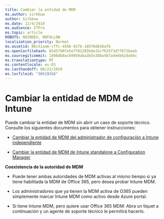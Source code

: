 ```yaml
---
title: Cambiar la entidad de MDM
ms.author: sirkkuw
author: Sirkkuw
ms.date: 12/4/2018
ms.audience: ITPro
ms.topic: article
ROBOTS: NOINDEX, NOFOLLOW
localization_priority: Normal
ms.assetid: 08c51aa6-cffc-456b-91fb-185f0d636afb
ms.openlocfilehash: 6545798fe5e7702285b9e32cf635f3d7f672baeb
ms.sourcegitcommit: 1d98db8acb9959aba3b5e308a567ade6b62da56c
ms.translationtype: MT
ms.contentlocale: es-ES
ms.lasthandoff: 08/22/2019
ms.locfileid: "36519316"
---
```

# <a name="change-intune-mdm-authority"></a>Cambiar la entidad de MDM de Intune

Puede cambiar la entidad de MDM sin abrir un caso de soporte técnico. Consulte los siguientes documentos para obtener instrucciones:
  
- [Cambiar la entidad de MDM del administrador de configuración a Intune independiente](https://docs.microsoft.com/sccm/mdm/deploy-use/migrate-change-mdm-authority)
    
- [Cambiar la entidad de MDM de Intune standalone a Configuration Manager](https://docs.microsoft.com/sccm/mdm/deploy-use/change-mdm-authority)
    
 **Coexistencia de la autoridad de MDM**
  
- Puede tener ambas autoridades de MDM activas al mismo tiempo si ya tiene habilitada la MDM de Office 365, pero desea probar Intune MDM.
    
- Los administradores que ya tienen la MDM activa de O365 pueden simplemente marcar Intune MDM como activo desde Azure portal.
    
- Si tiene Intune MDM, pero quiere usar Office 365 MDM: Abra un tíquet a continuación y un agente de soporte técnico le permitirá hacerlo.
    

